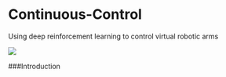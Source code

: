 # Continuous-Control
Using deep reinforcement learning to control virtual robotic arms

![](reacher.gif)

###Introduction
